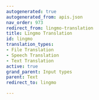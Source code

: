 ```yaml
---
autogenerated: true
autogenerated_from: apis.json
nav_order: 973
redirect_from: lingmo-translation
title: Lingmo Translation
id: lingmo
translation_types:
- File Translation
- Speech Translation
- Text Translation
active: true
grand_parent: Input types
parent: Text
redirect_to: lingmo

---
```


